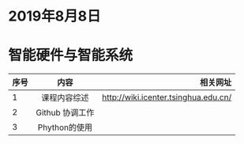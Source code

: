 # 2019年8月8日
# 智能硬件与智能系统


| 序号 | 内容 | 相关网址 | 
| - | :-: | -: | 
| 1 | 课程内容综述| http://wiki.icenter.tsinghua.edu.cn/ | 
| 2 | Github 协调工作 |  | 
| 3 | Phython的使用 |  |
